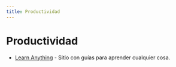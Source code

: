 ```yaml
---
title: Productividad
---
```


# Productividad

- [Learn Anything](https://learn-anything.xyz) - Sitio con guías para aprender cualquier cosa.

